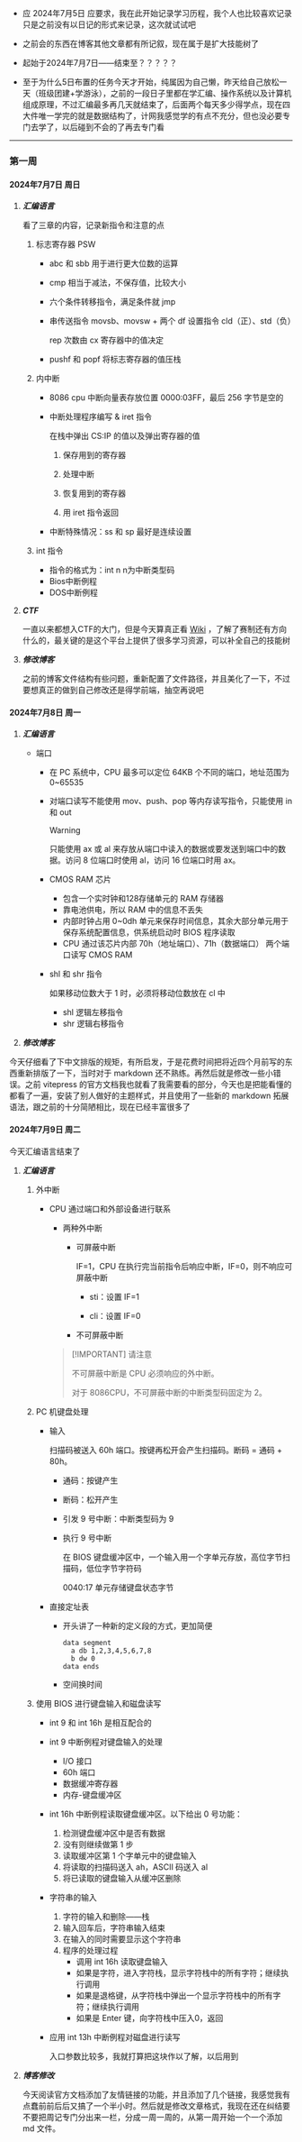 - 应 2024年7月5日 应要求，我在此开始记录学习历程，我个人也比较喜欢记录只是之前没有以日记的形式来记录，这次就试试吧

- 之前会的东西在博客其他文章都有所记叙，现在属于是扩大技能树了

- 起始于2024年7月7日——结束至？？？？？

- 至于为什么5日布置的任务今天才开始，纯属因为自己懒，昨天给自己放松一天（班级团建+学游泳），之前的一段日子里都在学汇编、操作系统以及计算机组成原理，不过汇编最多再几天就结束了，后面两个每天多少得学点，现在四大件唯一学完的就是数据结构了，计网我感觉学的有点不充分，但也没必要专门去学了，以后碰到不会的了再去专门看

---

### 第一周

#### 2024年7月7日 周日

1. ***汇编语言***

   看了三章的内容，记录新指令和注意的点

    1. 标志寄存器  PSW

        - abc 和 sbb 用于进行更大位数的运算

        - cmp 相当于减法，不保存值，比较大小

        - 六个条件转移指令，满足条件就 jmp

        - 串传送指令 movsb、movsw + 两个 df 设置指令 cld（正）、std（负）

          rep 次数由 cx 寄存器中的值决定

        - pushf 和 popf 将标志寄存器的值压栈

    2. 内中断
   
        - 8086 cpu 中断向量表存放位置 0000:03FF，最后 256 字节是空的
   
        - 中断处理程序编写 & iret 指令
   
          在栈中弹出 CS:IP 的值以及弹出寄存器的值
   
          1. 保存用到的寄存器
   
          2. 处理中断
   
          3. 恢复用到的寄存器
   
          4. 用 iret 指令返回
   
        - 中断特殊情况：ss 和 sp 最好是连续设置
	
    3. int 指令
   
        - 指令的格式为：int n n为中断类型码
        - Bios中断例程
        - DOS中断例程
	
2. ***CTF***

   一直以来都想入CTF的大门，但是今天算真正看 [Wiki](https://ctf-wiki.org/) ，了解了赛制还有方向什么的，最关键的是这个平台上提供了很多学习资源，可以补全自己的技能树

3. ***修改博客***

   之前的博客文件结构有些问题，重新配置了文件路径，并且美化了一下，不过要想真正的做到自己修改还是得学前端，抽空再说吧

#### 2024年7月8日 周一

1. ***汇编语言***
   
   - 端口
     - 在 PC 系统中，CPU 最多可以定位 64KB 个不同的端口，地址范围为 0~65535
     - 对端口读写不能使用 mov、push、pop 等内存读写指令，只能使用 in 和 out
   
       > [!WARNING]
       > 只能使用 ax 或 al 来存放从端口中读入的数据或要发送到端口中的数据。访问 8 位端口时使用 al，访问 16 位端口时用 ax。
   
     - CMOS RAM 芯片
   
        - 包含一个实时钟和128存储单元的 RAM 存储器
        - 靠电池供电，所以 RAM 中的信息不丢失
        - 内部时钟占用 0~0dh 单元来保存时间信息，其余大部分单元用于保存系统配置信息，供系统启动时 BIOS 程序读取
        - CPU 通过该芯片内部 70h（地址端口）、71h（数据端口） 两个端口读写 CMOS RAM
   
     - shl 和 shr 指令
       
       如果移动位数大于 1 时，必须将移动位数放在 cl 中
       - shl 逻辑左移指令
       - shr 逻辑右移指令
   
2. ***修改博客***

  今天仔细看了下中文排版的规矩，有所启发，于是花费时间把将近四个月前写的东西重新排版了一下，当时对于 markdown 还不熟练。再然后就是修改一些小错误。之前 vitepress 的官方文档我也就看了我需要看的部分，今天也是把能看懂的都看了一遍，安装了别人做好的主题样式，并且使用了一些新的 markdown 拓展语法，跟之前的十分简陋相比，现在已经丰富很多了


#### 2024年7月9日 周二

今天汇编语言结束了

1. ***汇编语言***

   1. 外中断

      - CPU 通过端口和外部设备进行联系

        - 两种外中断

          - 可屏蔽中断

            IF=1，CPU 在执行完当前指令后响应中断，IF=0，则不响应可屏蔽中断

            - sti：设置 IF=1
          
            - cli：设置 IF=0
          
          - 不可屏蔽中断

   		> [!IMPORTANT] 请注意
   		>
   		> 不可屏蔽中断是 CPU 必须响应的外中断。
   		>
   		> 对于 8086CPU，不可屏蔽中断的中断类型码固定为 2。

   2. PC 机键盘处理

       - 输入

          扫描码被送入 60h 端口。按键再松开会产生扫描码。断码 = 通码 + 80h。

          - 通码：按键产生

          - 断码：松开产生

          - 引发 9 号中断：中断类型码为 9

          - 执行 9 号中断

            在 BIOS 键盘缓冲区中，一个输入用一个字单元存放，高位字节扫描码，低位字节字符码

            0040:17 单元存储键盘状态字节

       - 直接定址表
   
          - 开头讲了一种新的定义段的方式，更加简便

            ```assembly
            data segment
              a db 1,2,3,4,5,6,7,8
              b dw 0
            data ends
            ```

          - 空间换时间

   3. 使用 BIOS 进行键盘输入和磁盘读写
      - int 9 和 int 16h 是相互配合的
   
      - int 9 中断例程对键盘输入的处理
        - I/O 接口
        - 60h 端口
        - 数据缓冲寄存器
        - 内存-键盘缓冲区
      
      - int 16h 中断例程读取键盘缓冲区。以下给出 0 号功能：
   
        1. 检测键盘缓冲区中是否有数据
        2. 没有则继续做第 1 步
        3. 读取缓冲区第 1 个字单元中的键盘输入
        4. 将读取的扫描码送入 ah，ASCII 码送入 al
        5. 将已读取的键盘输入从缓冲区删除
   
      - 字符串的输入
        1. 字符的输入和删除——栈
        2. 输入回车后，字符串输入结束
        3. 在输入的同时需要显示这个字符串
        4. 程序的处理过程
           - 调用 int 16h 读取键盘输入
           - 如果是字符，进入字符栈，显示字符栈中的所有字符；继续执行调用
           - 如果是退格键，从字符栈中弹出一个显示字符栈中的所有字符；继续执行调用
           - 如果是 Enter 键，向字符栈中压入0，返回
   
      - 应用 int 13h 中断例程对磁盘进行读写
   
        入口参数比较多，我就打算把这块作以了解，以后用到

2. ***博客修改***

   今天阅读官方文档添加了友情链接的功能，并且添加了几个链接，我感觉我有点蠢前前后后又搞了一个半小时。然后就是修改文章格式，我现在还在纠结要不要把周记专门分出来一栏，分成一周一周的，从第一周开始一个一个添加 md 文件。

